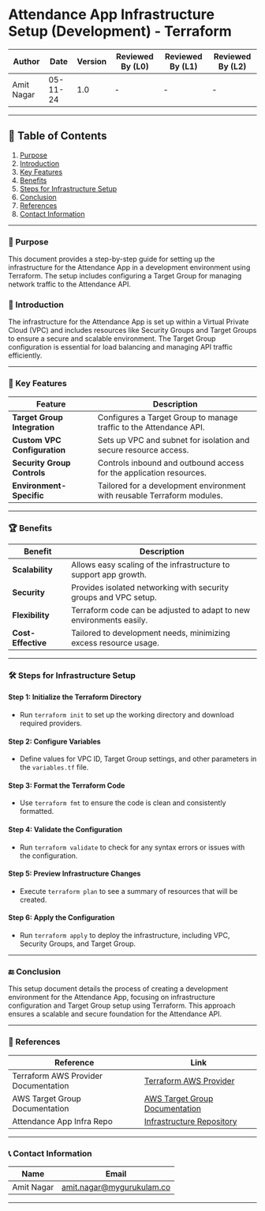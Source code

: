 # Attendance App Infrastructure Setup (Development) - Terraform

| **Author**    | **Date**   | **Version** | **Reviewed By (L0)** | **Reviewed By (L1)** | **Reviewed By (L2)** |
|---------------|------------|-------------|-----------------------|-----------------------|-----------------------|
| Amit Nagar    | 05-11-24   | 1.0         | -                     | -                     | -                     |

---

## 📝 Table of Contents
1. [Purpose](#purpose)
2. [Introduction](#introduction)
3. [Key Features](#key-features)
4. [Benefits](#benefits)
5. [Steps for Infrastructure Setup](#steps-for-infrastructure-setup)
6. [Conclusion](#conclusion)
7. [References](#references)
8. [Contact Information](#contact-information)

---

### 🎯 Purpose
This document provides a step-by-step guide for setting up the infrastructure for the Attendance App in a development environment using Terraform. The setup includes configuring a Target Group for managing network traffic to the Attendance API.

### 📖 Introduction
The infrastructure for the Attendance App is set up within a Virtual Private Cloud (VPC) and includes resources like Security Groups and Target Groups to ensure a secure and scalable environment. The Target Group configuration is essential for load balancing and managing API traffic efficiently.

---

### 🔑 Key Features

| **Feature**                  | **Description**                                                                       |
|------------------------------|---------------------------------------------------------------------------------------|
| **Target Group Integration** | Configures a Target Group to manage traffic to the Attendance API.                    |
| **Custom VPC Configuration** | Sets up VPC and subnet for isolation and secure resource access.                     |
| **Security Group Controls**  | Controls inbound and outbound access for the application resources.                  |
| **Environment-Specific**     | Tailored for a development environment with reusable Terraform modules.              |

---

### 🏆 Benefits

| **Benefit**    | **Description**                                                              |
|----------------|------------------------------------------------------------------------------|
| **Scalability**| Allows easy scaling of the infrastructure to support app growth.             |
| **Security**   | Provides isolated networking with security groups and VPC setup.            |
| **Flexibility**| Terraform code can be adjusted to adapt to new environments easily.         |
| **Cost-Effective** | Tailored to development needs, minimizing excess resource usage.        |

---

### 🛠 Steps for Infrastructure Setup

#### Step 1: Initialize the Terraform Directory
- Run `terraform init` to set up the working directory and download required providers.

#### Step 2: Configure Variables
- Define values for VPC ID, Target Group settings, and other parameters in the `variables.tf` file.

#### Step 3: Format the Terraform Code
- Use `terraform fmt` to ensure the code is clean and consistently formatted.

#### Step 4: Validate the Configuration
- Run `terraform validate` to check for any syntax errors or issues with the configuration.

#### Step 5: Preview Infrastructure Changes
- Execute `terraform plan` to see a summary of resources that will be created.

#### Step 6: Apply the Configuration
- Run `terraform apply` to deploy the infrastructure, including VPC, Security Groups, and Target Group.

---

### 🔚 Conclusion
This setup document details the process of creating a development environment for the Attendance App, focusing on infrastructure configuration and Target Group setup using Terraform. This approach ensures a scalable and secure foundation for the Attendance API.

---

### 🔗 References

| **Reference**                         | **Link**                                                                                                 |
|---------------------------------------|----------------------------------------------------------------------------------------------------------|
| Terraform AWS Provider Documentation  | [Terraform AWS Provider](https://registry.terraform.io/providers/hashicorp/aws/latest/docs)              |
| AWS Target Group Documentation        | [AWS Target Group Documentation](https://docs.aws.amazon.com/elasticloadbalancing/latest/userguide/target-groups.html) |
| Attendance App Infra Repo             | [Infrastructure Repository](https://github.com/mygurukulam-p10/infrastructure-repo)                      |

---

### 📞 Contact Information

| **Name**       | **Email**                                      |
|----------------|------------------------------------------------|
| Amit Nagar     | [amit.nagar@mygurukulam.co](mailto:amit.nagar@mygurukulam.co) |

---

